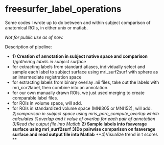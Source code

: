 # freesurfer_label_operations
Some codes I wrote up to do between and within subject comparison of anatomical ROIs, in either unix or matlab. 

*Not for public use as of now.* 

Description of pipeline:
* **1) Creation of annotation in subject native space and comparison**
  *1)gathering labels in subject surface*
* for extracting labels from standard atlases, individually select and sample each label to subject surface using mri_surf2surf with sphere as an intermediate registration space
* for extracting labels from binary overlay .nii files, take out the labels with mri_cor2label, then combine into an annotation.
* for our own manually drawn ROIs, we just used merging to create comparable label files. 
* for ROIs in volume space, will add. 
* for ROIs in standardized volume space (MNI305 or MNI152), will add.
   *2)comparison in subject space using mris_parc_compute_overlap which calculates %overlap and t value of overlap for each pair of annotation*
  *3)Read the output file into Matlab*
 **2) Sample labels into fsaverage surface using mri_surf2surf**
  **3)Do pairwise comparison on fsaverage surface and read output file into Matlab**
  **4)Visualize trend in t scores **


    
